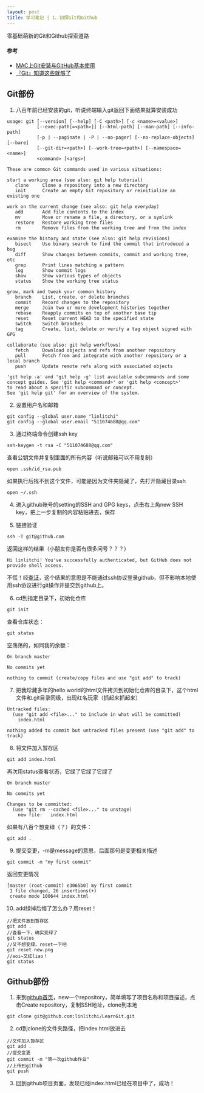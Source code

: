 ```yaml
---
layout: post
title: 学习笔记 | 1、初探Git和Github
---
```


零基础萌新的Git和Github探索道路

#### 参考
* [MAC上Git安装与GitHub基本使用](https://www.jianshu.com/p/7edb6b838a2e)  
* [『Git』知道这些就够了](https://www.bilibili.com/video/BV1BE411g7SV?t=43)

## Git部份

1. 八百年前已经安装的git，听说终端输入git返回下面结果就算安装成功

```
usage: git [--version] [--help] [-C <path>] [-c <name>=<value>]
           [--exec-path[=<path>]] [--html-path] [--man-path] [--info-path]
           [-p | --paginate | -P | --no-pager] [--no-replace-objects] [--bare]
           [--git-dir=<path>] [--work-tree=<path>] [--namespace=<name>]
           <command> [<args>]

These are common Git commands used in various situations:

start a working area (see also: git help tutorial)
   clone     Clone a repository into a new directory
   init      Create an empty Git repository or reinitialize an existing one

work on the current change (see also: git help everyday)
   add       Add file contents to the index
   mv        Move or rename a file, a directory, or a symlink
   restore   Restore working tree files
   rm        Remove files from the working tree and from the index

examine the history and state (see also: git help revisions)
   bisect    Use binary search to find the commit that introduced a bug
   diff      Show changes between commits, commit and working tree, etc
   grep      Print lines matching a pattern
   log       Show commit logs
   show      Show various types of objects
   status    Show the working tree status

grow, mark and tweak your common history
   branch    List, create, or delete branches
   commit    Record changes to the repository
   merge     Join two or more development histories together
   rebase    Reapply commits on top of another base tip
   reset     Reset current HEAD to the specified state
   switch    Switch branches
   tag       Create, list, delete or verify a tag object signed with GPG

collaborate (see also: git help workflows)
   fetch     Download objects and refs from another repository
   pull      Fetch from and integrate with another repository or a local branch
   push      Update remote refs along with associated objects

'git help -a' and 'git help -g' list available subcommands and some
concept guides. See 'git help <command>' or 'git help <concept>'
to read about a specific subcommand or concept.
See 'git help git' for an overview of the system.
```

2. 设置用户名和邮箱

```
git config --global user.name "linlitchi"
git config --global user.email "511074688@qq.com"
```

3. 通过终端命令创建ssh key

```
ssh-keygen -t rsa -C "511074688@qq.com" 
```
查看公钥文件并复制里面的所有内容（听说邮箱可以不用复制）
```
open .ssh/id_rsa.pub 
```
如果执行后找不到这个文件，可能是因为文件夹隐藏了，先打开隐藏目录ssh
```
open ~/.ssh
```

4. 进入github账号的setting的SSH and GPG keys，点击右上角new SSH key，把上一步复制的内容粘贴进去，保存

5. 链接验证

```
ssh -T git@github.com 
```
返回这样的结果（小朋友你是否有很多问号？？？）
```
Hi linlitchi! You've successfully authenticated, but GitHub does not provide shell access.
```
不慌！经[查证](https://bbs.csdn.net/topics/392383668)，这个结果的意思是不能通过ssh协议登录github，但不影响本地使用ssh协议进行git操作并提交到github上。

6. cd到指定目录下，初始化仓库

```
git init
```
查看仓库状态：
```
git status
```
空荡荡的，如同我的余额：
```
On branch master

No commits yet

nothing to commit (create/copy files and use "git add" to track)
```

7. 把我珍藏多年的hello world的html文件拷贝到初始化仓库的目录下，这个html文件和.git目录同级，出现红名玩家（抓起来抓起来）
 
```
Untracked files:
  (use "git add <file>..." to include in what will be committed)
	index.html

nothing added to commit but untracked files present (use "git add" to track)
```

8. 将文件加入暂存区

```
git add index.html
```
再次用status查看状态，它绿了它绿了它绿了
```
On branch master

No commits yet

Changes to be committed:
  (use "git rm --cached <file>..." to unstage)
	new file:   index.html
```

如果有八百个想变绿（？）的文件：

```
git add .
```

9. 提交变更，-m是message的意思，后面那句是变更相关描述

```
git commit -m "my first commit"
```
返回变更情况
```
[master (root-commit) e3065b0] my first commit
 1 file changed, 26 insertions(+)
 create mode 100644 index.html
```

10. add绿掉后悔了怎么办？用reset！

```
//把文件放到暂存区
git add .
//查看一下，确实变绿了
git status
//又不想变绿，reset一下吧
git reset new.png
//aoi~又红liao！
git status
```

## Github部份

1. 来到[github首页](https://github.com/)，new一个repository，简单填写了项目名称和项目描述，点击Create repository，复制SSH地址，clone到本地

```
git clone git@github.com:linlitchi/LearnGit.git
```

2. cd到clone的文件夹路径，把index.html放进去

```
//文件加入暂存区
git add .
//提交变更
git commit -m "第一次github作业"
//上传到github
git push
```

3. 回到github项目页面，发现已经index.html已经在项目中了，成功！
